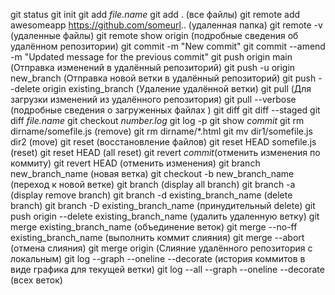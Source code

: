 git status
git init
git add *file.name*
git add . (все файлы)
git remote add awesomeapp https://github.com/someurl.. (удаленная папка)
git remote -v (удаленные файлы)
git remote show origin (подробные сведения об удалённом репозитории)
git commit -m "New commit"
git commit --amend -m "Updated message for the previous commit"
git push origin main (Отправка изменений в удалённый репозиторий)
git push -u origin new_branch (Отправка новой ветки в удалённый репозиторий)
git push --delete origin existing_branch (Удаление удалённой ветки)
git pull (Для загрузки изменений из удалённого репозитория)
git pull --verbose (подробные сведения о загруженных файлах )
git diff
git diff --staged
git diff *file.name*
git checkout *number.log*
git log -p
git show *commit*
git rm dirname/somefile.js (remove)
git rm dirname/*.html
git mv dir1/somefile.js dir2 (move)
git reset (восстановление файлов)
git reset HEAD somefile.js (reset)
git reset HEAD (all reset)
git revert *commit*(отменить изменения по коммиту)
git revert HEAD (отменить изменения)
git branch new_branch_name (новая ветка)
git checkout -b new_branch_name (переход к новой ветке)
git branch (display all branch)
git branch -a (display remove branch)
git branch -d existing_branch_name (delete branch)
git branch -D existing_branch_name (принудительный delete)
git push origin --delete existing_branch_name (удалить удаленную ветку)
git merge existing_branch_name (объединение веток)
git merge --no-ff existing_branch_name (выполнить коммит слияния)
git merge --abort (отмена слияния)
git merge origin (Слияние удалённого репозитория с локальным)
git log --graph --oneline --decorate (история коммитов в виде графика для текущей ветки)
git log --all --graph --oneline --decorate (всех веток)